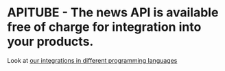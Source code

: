 # APITUBE - The news API is available free of charge for integration into your products.

Look at [our integrations in different programming languages](https://github.com/apitube/integrations)
